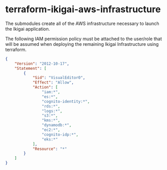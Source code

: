 # terraform-ikigai-aws-infrastructure
The submodules create all of the AWS infrastructure necessary to launch the Ikigai application.

The following IAM permission policy must be attached to the user/role that will be assumed when deploying the remaining Ikigai Infrastructure using terraform.

```json
{
    "Version": "2012-10-17",
    "Statement": [
        {
            "Sid": "VisualEditor0",
            "Effect": "Allow",
            "Action": [
                "iam:*",
                "es:*",
                "cognito-identity:*",
                "rds:*",
                "logs:*",
                "s3:*",
                "kms:*",
                "dynamodb:*",
                "ec2:*",
                "cognito-idp:*",
                "eks:*"
            ],
            "Resource": "*"
        }
    ]
}
```